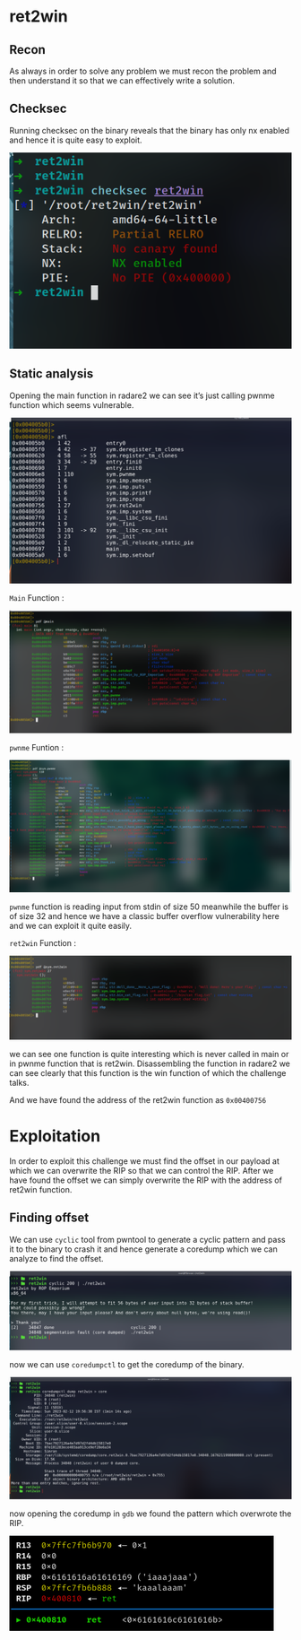 # ret2win

## Recon
As always in order to solve any problem we must recon the problem and then understand it so that we can effectively write a solution.

## Checksec
Running checksec on the binary reveals that the binary has only nx enabled and hence it is quite easy to exploit.

![](photos/pwn1.png)

## Static analysis
Opening the main function in radare2 we can see it’s just calling pwnme function which seems vulnerable.

![](photos/afl-wn.png)
 
 `Main` Function :
 
 ![](photos/pwn3.png)

`pwnme` Funtion :

![](photos/pwn5.png)

`pwnme` function is reading input from stdin of size 50 meanwhile the buffer is of size 32 and 
 hence we have a classic buffer overflow vulnerability here and we can exploit it quite easily.
 
 `ret2win` Function :
 
 ![](photos/pwn4.png)

we can see one function is quite interesting which is never called in main or in pwnme function that is ret2win.
Disassembling the function in radare2 we can see clearly that this function is the win function of which the challenge talks.

And we have found the address of the ret2win function as `0x00400756`

# Exploitation
In order to exploit this challenge we must find the offset in our payload at which we can overwrite the RIP 
so that we can control the RIP. After we have found the offset we can simply overwrite the RIP with the address of ret2win function.

## Finding offset

We can use `cyclic` tool from pwntool to generate a cyclic pattern and pass it to the binary to crash it 
and hence generate a coredump which we can analyze to find the offset.

![](photos/pwn-cyclic.png)

now we can use `coredumpctl` to get the coredump of the binary.

![](photos/coredump-pwn.png)

now opening the coredump in `gdb` we found the pattern which overwrote the RIP.

![](photos/pwn8.png)

